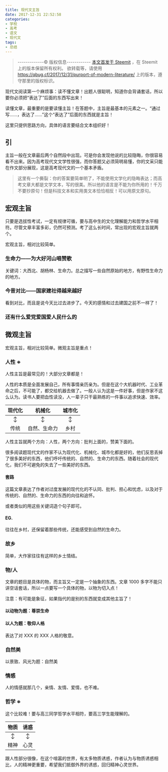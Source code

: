 ```yaml
---
title: 现代文主旨
date: 2017-12-31 22:52:58
categories:
- 学校
- 高考
- 语文
- 现代文
tags:
- 总结
---
```


> -------------© 版权信息------------
> [本文首发于 Steemit](https://steemit.com/cn/@quantum-bug/purport-of-modern-literature) ，在 Steemit 上的版本保留所有权利。
> 欲转载等，请使用 https://qbug.cf/2017/12/31/purport-of-modern-literature/ 上的版本，遵守那里的版权标识。

现代文阅读第一个麻烦事：读不懂文章！出题人很聪明，知道你会背诵套话，所以要你必须把“表达了”后面的东西写出来！

读懂文章，最重要的是要读懂主旨！在答题中，主旨是最基本的元素之一。“通过写……，表达了……”这个“表达了”后面的东西就是主旨！

这里只提供思路方向，具体的语言要结合文本组织好！

<!-- more -->

## 引

主旨一般在文章最后两个自然段中出现。可是你会发现他说的比较隐晦，你很容易看不出来。因为高考现代文文学性很强，而你答题又必须简明易懂，你的文采只能在作文部分展现，这是高考现代文的一个基本矛盾。

> 这里有一个撕裂：你的答案要简单明了，不能使用文学化的隐晦表达；而高考文章大都是文学文本，写的很美。所以他的语言是不能为你所用的！千万不要抄原句！但是科技文本和实用类文本恰恰相反！可以用原文原句。

## 宏观主旨

只要是选拔性考试，一定有规律可循，要与高中生的文化理解能力和哲学水平相符。尽管文章丰富多彩，仍然可预测。考了这么长时间，常出现的宏观主旨就两个。

宏观主旨，相对比较简单。

### 生命力——为大好河山唱赞歌

关键词：大西北、胡杨林、生命力。总之描写一些自然原始的地方，有野性生命力的地方。

### 今昔对比——国家建社得越来越好

看到对比，而且是说今天比过去进步了。今天的感情和过去建国之前不一样了！

### 还有什么爱党爱国爱人民什么的

## 微观主旨

宏观主旨，相对比较简单。微观主旨是重点！

### 人性 ※

人性主旨是最常见的！大部分文章都是！

人性的本质是全面发展自己，所有事情亲历亲为。但是在这个大机器时代、工业革命之后，不可能了，都交给机器去做了。一般人认为这是一件好事，但是作家不这么认为。读书人要把血性读没，人一辈子只干最熟练的一件事以追求快速、效率。

| 现代化 | 机械化 | 城市化 |
|:---:|:---:|:---:|
| ↕ | ↕ | ↕ |
| 传统 | 自然、生命力 | 乡村 |

人性主旨就两个方向：人性，两个方向：批判上面的，赞美下面的。

很多阅读题现代文的作家不认为现代化、机械化、城市化都是好的，他们反思丢掉了很多美好的东西，他们呼吁传统的、自然的、生命力的东西。随着社会的现代化，我们不可避免的失去了一些美好的东西。

#### 套路

这篇文章表达了作者对过度发展的现代化的不认同、批判、担心和忧虑，以及对于传统的、自然的、生命力的东西的向往和追怀。

或者类似的用这些关键词造个句子即可。

#### EG.

往往在乡村，还保留着那些传统，还能感受到自然的生命力。

### 故乡

简单，大作家往往有这样的乡土情结。

### 物/人

文章的题目是具体的物，而主旨又一定是一个抽象的东西。文章 1000 多字不能只讲空话套话，所以一点要写一个具体的物，以物为切入点！

注意：有可能是象征，如果指代的是别的东西就变成其他主旨了！

#### 以动物为题：尊崇生命

#### 以人为题：敬仰人格

表达了对 XXX 的 XXX 人格的敬意。

### 自然美

以景致、风光为题：自然美

### 情感

人的情感就那几个，亲情、友情、爱情，也不难。

### 哲学 ※

这个比较难！要与高三同学哲学水平相符，要高三学生能理解的。

| 物质 | 诱惑 |
|:---:|:---:|
| ↕ | ↕ |
| 精神 | 心灵 |

跟人性部分很像，在这个喧嚣的世界，有太多物质诱惑，作者认为与物质诱惑相比，人的精神更重要，希望我们抵御外界的诱惑，回归精神心灵世界。
